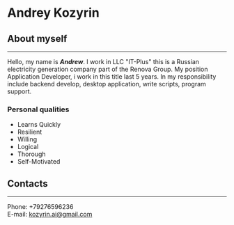 # **Andrey Kozyrin**

## About myself
____
Hello, my name is ***Andrew***. I work in LLC "IT-Plus" this is a Russian electricity generation company part of the Renova Group. My position Application Developer, i work in this title last 5 years. In my responsibility include backend develop, desktop application, write scripts, program support.
### Personal qualities
* Learns Quickly
* Resilient
* Willing
* Logical
* Thorough
* Self-Motivated

## Contacts
____
Phone: +79276596236  
E-mail: kozyrin.ai@gmail.com

